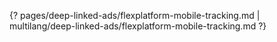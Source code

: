 {? pages/deep-linked-ads/flexplatform-mobile-tracking.md | multilang/deep-linked-ads/flexplatform-mobile-tracking.md ?}
